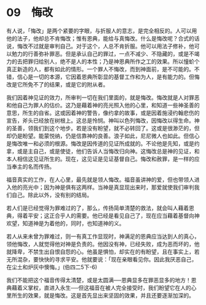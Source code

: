 # 09　悔改


有人说，「悔改」是两个紧要的字眼，与折服人的意志，是完全相反的。人可以用他的法子，他却总不肯悔改；惟有恩典，能给与真悔改。什么是悔改呢？合式的话说，悔改不过就是审判自己。对于这个，人总不肯折服。他可以用法子修补，他可以勉力的行善弥补罪恶。但是承认自己的罪过，一点不减少、不隐藏的，或是不竭力的去把罪归给别人，绝不是人的本性；乃是神恩典所作之工的效果。所以憧蚧个真正新造的人，都有如此的情形。一个罪人不悔改，而到神面前，是不可能的。不错，信心是一切的本源，它因着恩典所彰显的基督工作和为人，是有能力的。但悔改是它所免不了的结果，或是它的附从者。

我们因着神见证的效力，所审判一切在我们里面的，就是悔改。悔改就是人对罪恶和他自己为罪人的估价。这乃是藉着神的亮光照入他的心里，和知道一些神圣善的意思，所生的自省。这或因着神的警告，像约拿的故事，或是因着施浸约翰悲伤的宣告，斧头已经放在树根上。这总是怜悯。神叫以色列悔改，因悔改以得生命。神的圣善，领我们到这个地步。若是没有盼望，就不必转回了。这或是很渺茫的，但却仍是盼望。能蒙悦纳，仍是信靠神的良善。浪子如此，尼尼微人也如此。但信心是悔改唯一和必须的根源。悔改是因传道的见证所成就的。不论他是先知，或是约拿，或是主自己，或是使徒，他们告诉人当悔改归向神。这悔改总是神的见证，和本人相信这见证所生的。现在，这见证是见证基督自己。悔改和赦罪，是一样的应当奉主的名而传扬。

福音真实的工作，在人心里，最先就是领人悔改。福音虽讲神的爱，但也带领人进入他的亮光中；因为神是俱有这两样。当神是真显现出来时，那爱就使我们审判我们自己。除此以外，没有别的结局。

若人们是已经觉得为罪难过的了，那么，传扬简单清楚的救法，就会叫人藉着恩典，得着平安；这正合乎人的需要。他已经是看见自己了，现在应当藉着基督向神欢望，知道神是为着他的，同时，也知道神的义。

若人从来未曾为罪难过，则一有真工作显现时，神满足的恩典应当达到人的真心，领他悔改，人就觉得他对神是负责的。他因没有神，已经失败，成为恶而坏的，他就降卑，不禁生出自恨自怨的心。他虽是惧怕，却实在的有盼望，且在事实上，若无所混杂，要快快的寻求平安。他就要说：「现在亲眼看见你。因此我厌恶自己，在尘土和炉灰中懊悔。」(伯四二5下-6)

我们不能把这个福音传得太清楚，或是太圆满──恩典显多在罪恶显多的地方！恩典藉着义掌权，直进入永生──但这福音在被人完全接受时，我们盼望它在人的心里所生的效果，就是悔改。这是首先显出来坚固的效果，并且还要逐渐加深的。

